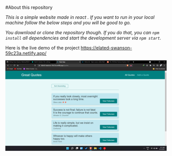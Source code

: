 #About this repository

*This is a simple website made in react . If you want to run in your local machine follow the below steps and you will be good to go.*

*You  download or clone the repository though. If you do that, you can `npm install` all dependencies and start the development server via `npm start`.*

Here is the live demo of the project 
https://elated-swanson-59c23a.netlify.app/

![](./image.png)
